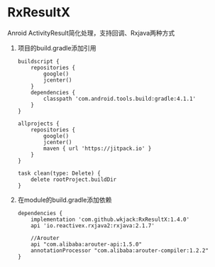 # RxResultX
Anroid ActivityResult简化处理，支持回调、Rxjava两种方式

1. 项目的build.gradle添加引用

    ```
    buildscript {
	    repositories {
	        google()
	        jcenter()
        }
        dependencies {
            classpath 'com.android.tools.build:gradle:4.1.1'
        }
	}

    allprojects {
        repositories {
            google()
            jcenter()
            maven { url 'https://jitpack.io' }
        }
    }

    task clean(type: Delete) {
        delete rootProject.buildDir
    }
    ```
2. 在module的build.gradle添加依赖

	```
	dependencies {
		implementation 'com.github.wkjack:RxResultX:1.4.0'
		api 'io.reactivex.rxjava2:rxjava:2.1.7'
		
		//Arouter
		api "com.alibaba:arouter-api:1.5.0"
		annotationProcessor "com.alibaba:arouter-compiler:1.2.2"
	}
	```
